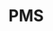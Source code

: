 <!--
 * @Author: lijunwei
 * @Date: 2022-01-05 11:02:18
 * @LastEditTime: 2022-01-18 10:59:10
 * @LastEditors: lijunwei
 * @Description: 
-->
# PMS
